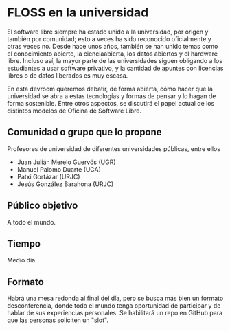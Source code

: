 # FLOSS en la universidad

El software libre siempre ha estado unido a la universidad, por origen
y también por comunidad; esto a veces ha sido reconocido oficialmente
y otras veces no. Desde hace unos años, también se han unido temas
como el conocimiento abierto, la cienciaabierta, los datos abiertos y el hardware
libre. Incluso así, la mayor parte de las universidades siguen
obligando a los estudiantes a usar software privativo, y la cantidad
de apuntes con licencias libres o de datos liberados es muy escasa.

En esta devroom queremos debatir, de forma abierta, cómo hacer
que la universidad se abra a estas tecnologías y formas de pensar y lo
hagan de forma sostenible. Entre otros aspectos, se discutirá el papel actual
de los distintos modelos de Oficina de Software Libre.

## Comunidad o grupo que lo propone

Profesores de universidad de diferentes universidades públicas, entre
ellos

* Juan Julián Merelo Guervós (UGR)
* Manuel Palomo Duarte (UCA)
* Patxi Gortázar (URJC)
* Jesús González Barahona (URJC)

## Público objetivo

A todo el mundo.

## Tiempo

Medio día.

## Formato

Habrá una mesa redonda al final del día, pero se busca más bien un
formato desconferencia, donde todo el mundo tenga oportunidad de
participar y de hablar de sus experiencias personales. Se habilitará
un repo en GitHub para que las personas soliciten un "slot".
